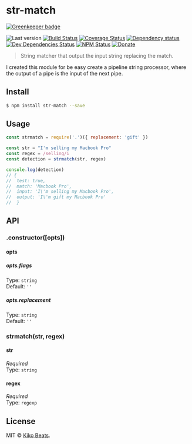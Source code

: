 # str-match

[![Greenkeeper badge](https://badges.greenkeeper.io/Kikobeats/str-match.svg)](https://greenkeeper.io/)

![Last version](https://img.shields.io/github/tag/Kikobeats/str-match.svg?style=flat-square)
[![Build Status](https://img.shields.io/travis/Kikobeats/str-match/master.svg?style=flat-square)](https://travis-ci.org/Kikobeats/str-match)
[![Coverage Status](https://img.shields.io/coveralls/Kikobeats/str-match.svg?style=flat-square)](https://coveralls.io/github/Kikobeats/str-match)
[![Dependency status](https://img.shields.io/david/Kikobeats/str-match.svg?style=flat-square)](https://david-dm.org/Kikobeats/str-match)
[![Dev Dependencies Status](https://img.shields.io/david/dev/Kikobeats/str-match.svg?style=flat-square)](https://david-dm.org/Kikobeats/str-match#info=devDependencies)
[![NPM Status](https://img.shields.io/npm/dm/str-match.svg?style=flat-square)](https://www.npmjs.org/package/str-match)
[![Donate](https://img.shields.io/badge/donate-paypal-blue.svg?style=flat-square)](https://paypal.me/Kikobeats)

> String matcher that output the input string replacing the match.

I created this module for be easy create a pipeline string processor, where the output of a pipe is the input of the next pipe.

## Install

```bash
$ npm install str-match --save
```

## Usage

```js
const strmatch = require('.')({ replacement: 'gift' })

const str = "I'm selling my Macbook Pro"
const regex = /selling/i
const detection = strmatch(str, regex)

console.log(detection)
// {
//  test: true,
//  match: 'Macbook Pro',
//  input: 'I\'m selling my Macbook Pro',
//  output: 'I\'m gift my Macbook Pro'
//  }
```

## API

### .constructor([opts])

#### opts

##### opts.flags

Type: `string`<br>
Default: `''`

##### opts.replacement

Type: `string`<br>
Default: `''`

### strmatch(str, regex)

#### str

*Required*<br>
Type: `string`

#### regex

*Required*<br>
Type: `regexp`

## License

MIT © [Kiko Beats](https://github.com/Kikobeats).
